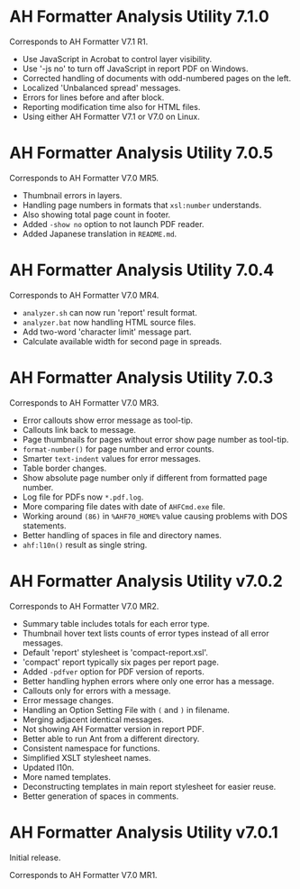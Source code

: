 # AH Formatter Analysis Utility 7.1.0

Corresponds to AH Formatter V7.1 R1.

- Use JavaScript in Acrobat to control layer visibility.
- Use '-js no' to turn off JavaScript in report PDF on Windows.
- Corrected handling of documents with odd-numbered pages on the left.
- Localized 'Unbalanced spread' messages.
- Errors for lines before and after block.
- Reporting modification time also for HTML files.
- Using either AH Formatter V7.1 or V7.0 on Linux.

# AH Formatter Analysis Utility 7.0.5

Corresponds to AH Formatter V7.0 MR5.

- Thumbnail errors in layers.
- Handling page numbers in formats that `xsl:number` understands.
- Also showing total page count in footer.
- Added `-show no` option to not launch PDF reader.
- Added Japanese translation in `README.md`.

# AH Formatter Analysis Utility 7.0.4

Corresponds to AH Formatter V7.0 MR4.

- `analyzer.sh` can now run 'report' result format.
- `analyzer.bat` now handling HTML source files.
- Add two-word 'character limit' message part.
- Calculate available width for second page in spreads.

# AH Formatter Analysis Utility 7.0.3

Corresponds to AH Formatter V7.0 MR3.

- Error callouts show error message as tool-tip.
- Callouts link back to message.
- Page thumbnails for pages without error show page number as tool-tip.
- `format-number()` for page number and error counts.
- Smarter `text-indent` values for error messages.
- Table border changes.
- Show absolute page number only if different from formatted page number.
- Log file for PDFs now `*.pdf.log`.
- More comparing file dates with date of `AHFCmd.exe` file.
- Working around `(86)` in `%AHF70_HOME%` value causing problems with DOS statements.
- Better handling of spaces in file and directory names.
- `ahf:l10n()` result as single string.

# AH Formatter Analysis Utility v7.0.2

Corresponds to AH Formatter V7.0 MR2.

- Summary table includes totals for each error type.
- Thumbnail hover text lists counts of error types instead of all error messages.
- Default 'report' stylesheet is 'compact-report.xsl'.
- 'compact' report typically six pages per report page.
- Added `-pdfver` option for PDF version of reports.
- Better handling hyphen errors where only one error has a message.
- Callouts only for errors with a message.
- Error message changes.
- Handling an Option Setting File with `(` and `)` in filename.
- Merging adjacent identical messages.
- Not showing AH Formatter version in report PDF.
- Better able to run Ant from a different directory.
- Consistent namespace for functions.
- Simplified XSLT stylesheet names.
- Updated l10n.
- More named templates.
- Deconstructing templates in main report stylesheet for easier reuse.
- Better generation of spaces in comments.

# AH Formatter Analysis Utility v7.0.1

Initial release.

Corresponds to AH Formatter V7.0 MR1.

